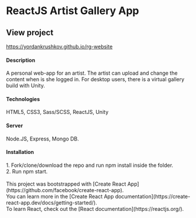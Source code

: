 <h1>ReactJS Artist Gallery App</h1>

<h2>View project</h2>

https://yordankrushkov.github.io/rg-website

<h4>Description</h4>
A personal web-app for an artist. 
The artist can upload and change the content when is she logged in.
For desktop users, there is a virtual gallery build with Unity.

<h4>Technologies</h4>
HTML5, CSS3, Sass/SCSS, ReactJS, Unity

<h4>Server</h4>
Node.JS, Express, Mongo DB.

<h4>Installation</h4>
1. Fork/clone/download the repo and run npm install inside the folder.<br/> 
2. Run npm start.<br/> 
<br/> 
This project was bootstrapped with [Create React App](https://github.com/facebook/create-react-app).<br/> 
You can learn more in the [Create React App documentation](https://create-react-app.dev/docs/getting-started/).<br/> 
To learn React, check out the [React documentation](https://reactjs.org/).
